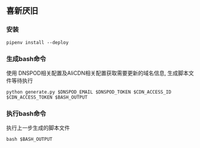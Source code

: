 喜新厌旧
--------

### 安装

```
pipenv install --deploy
```

### 生成bash命令
使用 DNSPOD相关配置及AliCDN相关配置获取需要更新的域名信息, 生成脚本文件等待执行

```
python generate.py $DNSPOD_EMAIL $DNSPOD_TOKEN $CDN_ACCESS_ID $CDN_ACCESS_TOKEN $BASH_OUTPUT
```


### 执行bash命令
执行上一步生成的脚本文件

```
bash $BASH_OUTPUT
```
